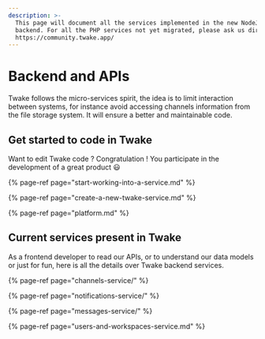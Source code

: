 ```yaml
---
description: >-
  This page will document all the services implemented in the new NodeJS
  backend. For all the PHP services not yet migrated, please ask us directly on
  https://community.twake.app/
---
```


# Backend and APIs

Twake follows the micro-services spirit, the idea is to limit interaction between systems, for instance avoid accessing channels information from the file storage system. It will ensure a better and maintainable code.

## Get started to code in Twake

Want to edit Twake code ? Congratulation ! You participate in the development of a great product 😃

{% page-ref page="start-working-into-a-service.md" %}

{% page-ref page="create-a-new-twake-service.md" %}

{% page-ref page="platform.md" %}

## Current services present in Twake

As a frontend developer to read our APIs, or to understand our data models or just for fun, here is all the details over Twake backend services.

{% page-ref page="channels-service/" %}

{% page-ref page="notifications-service/" %}

{% page-ref page="messages-service/" %}

{% page-ref page="users-and-workspaces-service.md" %}



